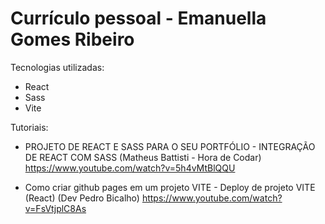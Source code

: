 # Currículo pessoal - Emanuella Gomes Ribeiro
Tecnologias utilizadas: 
- React
- Sass
- Vite

Tutoriais: 

- PROJETO DE REACT E SASS PARA O SEU PORTFÓLIO - INTEGRAÇÃO DE REACT COM SASS (Matheus Battisti - Hora de Codar)
https://www.youtube.com/watch?v=5h4vMtBlQQU

- Como criar github pages em um projeto VITE - Deploy de projeto VITE (React) (Dev Pedro Bicalho)
https://www.youtube.com/watch?v=FsVtjplC8As

